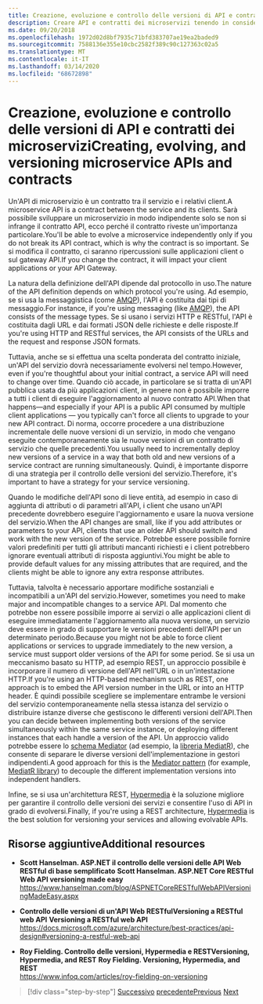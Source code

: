 ```yaml
---
title: Creazione, evoluzione e controllo delle versioni di API e contratti dei microservizi
description: Creare API e contratti dei microservizi tenendo in considerazione l'evoluzione e il controllo delle versioni poiché le esigenze cambiano.
ms.date: 09/20/2018
ms.openlocfilehash: 1972d02d8bf7935c71bfd383707ae19ea2baded9
ms.sourcegitcommit: 7588136e355e10cbc2582f389c90c127363c02a5
ms.translationtype: MT
ms.contentlocale: it-IT
ms.lasthandoff: 03/14/2020
ms.locfileid: "68672898"
---
```

# <a name="creating-evolving-and-versioning-microservice-apis-and-contracts"></a><span data-ttu-id="beba9-103">Creazione, evoluzione e controllo delle versioni di API e contratti dei microservizi</span><span class="sxs-lookup"><span data-stu-id="beba9-103">Creating, evolving, and versioning microservice APIs and contracts</span></span>

<span data-ttu-id="beba9-104">Un'API di microservizio è un contratto tra il servizio e i relativi client.</span><span class="sxs-lookup"><span data-stu-id="beba9-104">A microservice API is a contract between the service and its clients.</span></span> <span data-ttu-id="beba9-105">Sarà possibile sviluppare un microservizio in modo indipendente solo se non si infrange il contratto API, ecco perché il contratto riveste un'importanza particolare.</span><span class="sxs-lookup"><span data-stu-id="beba9-105">You'll be able to evolve a microservice independently only if you do not break its API contract, which is why the contract is so important.</span></span> <span data-ttu-id="beba9-106">Se si modifica il contratto, ci saranno ripercussioni sulle applicazioni client o sul gateway API.</span><span class="sxs-lookup"><span data-stu-id="beba9-106">If you change the contract, it will impact your client applications or your API Gateway.</span></span>

<span data-ttu-id="beba9-107">La natura della definizione dell'API dipende dal protocollo in uso.</span><span class="sxs-lookup"><span data-stu-id="beba9-107">The nature of the API definition depends on which protocol you're using.</span></span> <span data-ttu-id="beba9-108">Ad esempio, se si usa la messaggistica (come [AMQP](https://www.amqp.org/)), l'API è costituita dai tipi di messaggio.</span><span class="sxs-lookup"><span data-stu-id="beba9-108">For instance, if you're using messaging (like [AMQP](https://www.amqp.org/)), the API consists of the message types.</span></span> <span data-ttu-id="beba9-109">Se si usano i servizi HTTP e RESTful, l'API è costituita dagli URL e dai formati JSON delle richieste e delle risposte.</span><span class="sxs-lookup"><span data-stu-id="beba9-109">If you're using HTTP and RESTful services, the API consists of the URLs and the request and response JSON formats.</span></span>

<span data-ttu-id="beba9-110">Tuttavia, anche se si effettua una scelta ponderata del contratto iniziale, un'API del servizio dovrà necessariamente evolversi nel tempo.</span><span class="sxs-lookup"><span data-stu-id="beba9-110">However, even if you're thoughtful about your initial contract, a service API will need to change over time.</span></span> <span data-ttu-id="beba9-111">Quando ciò accade, in particolare se si tratta di un'API pubblica usata da più applicazioni client, in genere non è possibile imporre a tutti i client di eseguire l'aggiornamento al nuovo contratto API.</span><span class="sxs-lookup"><span data-stu-id="beba9-111">When that happens—and especially if your API is a public API consumed by multiple client applications — you typically can't force all clients to upgrade to your new API contract.</span></span> <span data-ttu-id="beba9-112">Di norma, occorre procedere a una distribuzione incrementale delle nuove versioni di un servizio, in modo che vengano eseguite contemporaneamente sia le nuove versioni di un contratto di servizio che quelle precedenti.</span><span class="sxs-lookup"><span data-stu-id="beba9-112">You usually need to incrementally deploy new versions of a service in a way that both old and new versions of a service contract are running simultaneously.</span></span> <span data-ttu-id="beba9-113">Quindi, è importante disporre di una strategia per il controllo delle versioni del servizio.</span><span class="sxs-lookup"><span data-stu-id="beba9-113">Therefore, it's important to have a strategy for your service versioning.</span></span>

<span data-ttu-id="beba9-114">Quando le modifiche dell'API sono di lieve entità, ad esempio in caso di aggiunta di attributi o di parametri all'API, i client che usano un'API precedente dovrebbero eseguire l'aggiornamento e usare la nuova versione del servizio.</span><span class="sxs-lookup"><span data-stu-id="beba9-114">When the API changes are small, like if you add attributes or parameters to your API, clients that use an older API should switch and work with the new version of the service.</span></span> <span data-ttu-id="beba9-115">Potrebbe essere possibile fornire valori predefiniti per tutti gli attributi mancanti richiesti e i client potrebbero ignorare eventuali attributi di risposta aggiuntivi.</span><span class="sxs-lookup"><span data-stu-id="beba9-115">You might be able to provide default values for any missing attributes that are required, and the clients might be able to ignore any extra response attributes.</span></span>

<span data-ttu-id="beba9-116">Tuttavia, talvolta è necessario apportare modifiche sostanziali e incompatibili a un'API del servizio.</span><span class="sxs-lookup"><span data-stu-id="beba9-116">However, sometimes you need to make major and incompatible changes to a service API.</span></span> <span data-ttu-id="beba9-117">Dal momento che potrebbe non essere possibile imporre ai servizi o alle applicazioni client di eseguire immediatamente l'aggiornamento alla nuova versione, un servizio deve essere in grado di supportare le versioni precedenti dell'API per un determinato periodo.</span><span class="sxs-lookup"><span data-stu-id="beba9-117">Because you might not be able to force client applications or services to upgrade immediately to the new version, a service must support older versions of the API for some period.</span></span> <span data-ttu-id="beba9-118">Se si usa un meccanismo basato su HTTP, ad esempio REST, un approccio possibile è incorporare il numero di versione dell'API nell'URL o in un'intestazione HTTP.</span><span class="sxs-lookup"><span data-stu-id="beba9-118">If you're using an HTTP-based mechanism such as REST, one approach is to embed the API version number in the URL or into an HTTP header.</span></span> <span data-ttu-id="beba9-119">È quindi possibile scegliere se implementare entrambe le versioni del servizio contemporaneamente nella stessa istanza del servizio o distribuire istanze diverse che gestiscono le differenti versioni dell'API.</span><span class="sxs-lookup"><span data-stu-id="beba9-119">Then you can decide between implementing both versions of the service simultaneously within the same service instance, or deploying different instances that each handle a version of the API.</span></span> <span data-ttu-id="beba9-120">Un approccio valido potrebbe essere lo [schema Mediator](https://en.wikipedia.org/wiki/Mediator_pattern) (ad esempio, la [libreria MediatR](https://github.com/jbogard/MediatR)), che consente di separare le diverse versioni dell'implementazione in gestori indipendenti.</span><span class="sxs-lookup"><span data-stu-id="beba9-120">A good approach for this is the [Mediator pattern](https://en.wikipedia.org/wiki/Mediator_pattern) (for example, [MediatR library](https://github.com/jbogard/MediatR)) to decouple the different implementation versions into independent handlers.</span></span>

<span data-ttu-id="beba9-121">Infine, se si usa un'architettura REST, [Hypermedia](https://www.infoq.com/articles/mark-baker-hypermedia) è la soluzione migliore per garantire il controllo delle versioni dei servizi e consentire l'uso di API in grado di evolversi.</span><span class="sxs-lookup"><span data-stu-id="beba9-121">Finally, if you're using a REST architecture, [Hypermedia](https://www.infoq.com/articles/mark-baker-hypermedia) is the best solution for versioning your services and allowing evolvable APIs.</span></span>

## <a name="additional-resources"></a><span data-ttu-id="beba9-122">Risorse aggiuntive</span><span class="sxs-lookup"><span data-stu-id="beba9-122">Additional resources</span></span>

- <span data-ttu-id="beba9-123">**Scott Hanselman. ASP.NET il controllo delle versioni delle API Web RESTful di base semplificato** </span><span class="sxs-lookup"><span data-stu-id="beba9-123">**Scott Hanselman. ASP.NET Core RESTful Web API versioning made easy** </span></span>\
  <https://www.hanselman.com/blog/ASPNETCoreRESTfulWebAPIVersioningMadeEasy.aspx>

- <span data-ttu-id="beba9-124">**Controllo delle versioni di un'API Web RESTfulVersioning a RESTful web API** </span><span class="sxs-lookup"><span data-stu-id="beba9-124">**Versioning a RESTful web API** </span></span>\
  <https://docs.microsoft.com/azure/architecture/best-practices/api-design#versioning-a-restful-web-api>

- <span data-ttu-id="beba9-125">**Roy Fielding. Controllo delle versioni, Hypermedia e RESTVersioning, Hypermedia, and REST** </span><span class="sxs-lookup"><span data-stu-id="beba9-125">**Roy Fielding. Versioning, Hypermedia, and REST** </span></span>\
  <https://www.infoq.com/articles/roy-fielding-on-versioning>

>[!div class="step-by-step"]
><span data-ttu-id="beba9-126">[Successivo](asynchronous-message-based-communication.md)
>[precedente](microservices-addressability-service-registry.md)</span><span class="sxs-lookup"><span data-stu-id="beba9-126">[Previous](asynchronous-message-based-communication.md)
[Next](microservices-addressability-service-registry.md)</span></span>
